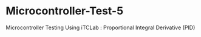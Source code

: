 # Microcontroller-Test-5
Microcontroller Testing Using iTCLab : Proportional Integral Derivative (PID)

